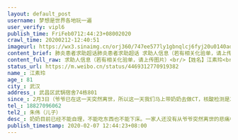 ```yaml
---
layout: default_post
username: 梦想是世界各地玩一遍
user_verify: vipl6
publish_time: FriFeb0712:44:23+08002020
crawl_time: 20200212-12:40:51
imageurl: https://wx3.sinaimg.cn/orj360/747ee577ly1gbnqlcj6fyj20u0140adp.jpg,https://wx4.sinaimg.cn/orj360/747ee577ly1gbnqlcwkk3j20u0140aas.jpg,https://wx4.sinaimg.cn/orj360/747ee577ly1gbnqldipwwj20u0140di6.jpg
content_brief: 肺炎患者求助超话肺炎患者求助超话 求助人信息（若有相关化验单，请上传图片）【姓名】江素玲【年龄】81【所在城市】武汉【所在小区、社区】武昌区武锅宿舍74栋801【患病时间】2月3日（爷爷已在这一天突然离世，所以这一天我们马上带奶奶去做CT，核酸检测是2月4号做的，结果是阳性）【联 ...全文
content_full_raw: 求助人信息（若有相关化验单，请上传图片）<br/>【姓名】江素玲<br/>【年龄】81<br/>【所在城市】武汉<br/>【所在小区、社区】武昌区武锅宿舍74栋801<br/>【患病时间】2月3日（爷爷已在这一天突然离世，所以这一天我们马上带奶奶去做CT，核酸检测是2月4号做的，结果是阳性）<br/>【联系方式】18827096062<br/>【其他紧急联系人】朱伟（儿子）<br/>【病情描述】奶奶目前已经不能自理，不能吃东西也不能下床。一家人还没有从爷爷突然离世的悲痛中反应过来，奶奶又迎来新冠病毒确诊的噩耗。家人已第一时间将情况同步给社区书记，但社区只是让我们等，我和妈妈每天都在拨打市长热线和各种求助电话，也都是让我们等。爸爸独自在奶奶家照顾奶奶，但奶奶年纪大了，加上由于爷爷的突然离世受到了精神打击，仅靠医院开的药物完全无法恢复，病情持续恶化。独自照顾奶奶的爸爸今天也出现了身体上的不适，为了减少感染风险，他甚至不敢去做检查，只能坚持陪在奶奶身边。妈妈现在也处于崩溃边缘…做好了去照顾爸爸和奶奶的准备…我不知道等待什么时候才是尽头…能求助的渠道、朋友我都求助遍了……真的不知道该怎么办…这样下去，我们一家人在这个冬天…估计都要在武汉等死…
status_url: https://m.weibo.cn/status/4469312770919382
name_: 江素玲
age_: 81
city_: 武汉
address_: 武昌区武锅宿舍74栋801
since_: 2月3日（爷爷已在这一天突然离世，所以这一天我们马上带奶奶去做CT，核酸检测是2月4号做的，结果是阳性）
tel_: 18827096062
tel2_: 朱伟（儿子）
desc_: 奶奶目前已经不能自理，不能吃东西也不能下床。一家人还没有从爷爷突然离世的悲痛中反应过来，奶奶又迎来新冠病毒确诊的噩耗。家人已第一时间将情况同步给社区书记，但社区只是让我们等，我和妈妈每天都在拨打市长热线和各种求助电话，也都是让我们等。爸爸独自在奶奶家照顾奶奶，但奶奶年纪大了，加上由于爷爷的突然离世受到了精神打击，仅靠医院开的药物完全无法恢复，病情持续恶化。独自照顾奶奶的爸爸今天也出现了身体上的不适，为了减少感染风险，他甚至不敢去做检查，只能坚持陪在奶奶身边。妈妈现在也处于崩溃边缘…做好了去照顾爸爸和奶奶的准备…我不知道等待什么时候才是尽头…能求助的渠道、朋友我都求助遍了……真的不知道该怎么办…这样下去，我们一家人在这个冬天…估计都要在武汉等死…
publish_timestamp: 2020-02-07 12:44:23+08:00
---
```

